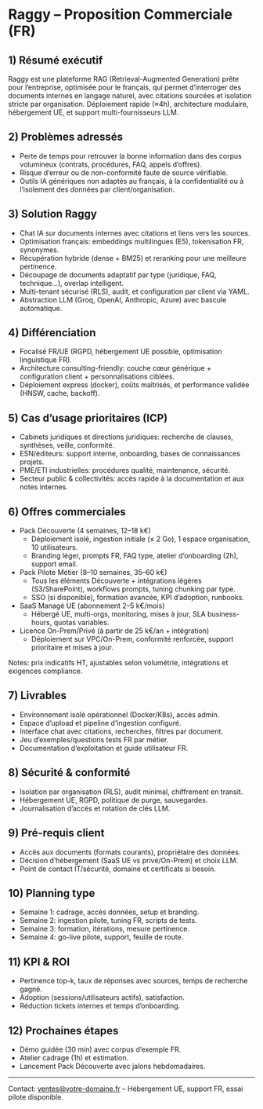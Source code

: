 # Raggy – Proposition Commerciale (FR)

## 1) Résumé exécutif
Raggy est une plateforme RAG (Retrieval-Augmented Generation) prête pour l’entreprise, optimisée pour le français, qui permet d’interroger des documents internes en langage naturel, avec citations sourcées et isolation stricte par organisation. Déploiement rapide (≈4h), architecture modulaire, hébergement UE, et support multi-fournisseurs LLM.

## 2) Problèmes adressés
- Perte de temps pour retrouver la bonne information dans des corpus volumineux (contrats, procédures, FAQ, appels d’offres).
- Risque d’erreur ou de non-conformité faute de source vérifiable.
- Outils IA génériques non adaptés au français, à la confidentialité ou à l’isolement des données par client/organisation.

## 3) Solution Raggy
- Chat IA sur documents internes avec citations et liens vers les sources.
- Optimisation français: embeddings multilingues (E5), tokenisation FR, synonymes.
- Récupération hybride (dense + BM25) et reranking pour une meilleure pertinence.
- Découpage de documents adaptatif par type (juridique, FAQ, technique…), overlap intelligent.
- Multi-tenant sécurisé (RLS), audit, et configuration par client via YAML.
- Abstraction LLM (Groq, OpenAI, Anthropic, Azure) avec bascule automatique.

## 4) Différenciation
- Focalisé FR/UE (RGPD, hébergement UE possible, optimisation linguistique FR).
- Architecture consulting-friendly: couche cœur générique + configuration client + personnalisations ciblées.
- Déploiement express (docker), coûts maîtrisés, et performance validée (HNSW, cache, backoff).

## 5) Cas d’usage prioritaires (ICP)
- Cabinets juridiques et directions juridiques: recherche de clauses, synthèses, veille, conformité.
- ESN/éditeurs: support interne, onboarding, bases de connaissances projets.
- PME/ETI industrielles: procédures qualité, maintenance, sécurité.
- Secteur public & collectivités: accès rapide à la documentation et aux notes internes.

## 6) Offres commerciales
- Pack Découverte (4 semaines, 12–18 k€)
  - Déploiement isolé, ingestion initiale (≤ 2 Go), 1 espace organisation, 10 utilisateurs.
  - Branding léger, prompts FR, FAQ type, atelier d’onboarding (2h), support email.
- Pack Pilote Métier (8–10 semaines, 35–60 k€)
  - Tous les éléments Découverte + intégrations légères (S3/SharePoint), workflows prompts, tuning chunking par type.
  - SSO (si disponible), formation avancée, KPI d’adoption, runbooks.
- SaaS Managé UE (abonnement 2–5 k€/mois)
  - Hébergé UE, multi-orgs, monitoring, mises à jour, SLA business-hours, quotas variables.
- Licence On-Prem/Privé (à partir de 25 k€/an + intégration)
  - Déploiement sur VPC/On-Prem, conformité renforcée, support prioritaire et mises à jour.

Notes: prix indicatifs HT, ajustables selon volumétrie, intégrations et exigences compliance.

## 7) Livrables
- Environnement isolé opérationnel (Docker/K8s), accès admin.
- Espace d’upload et pipeline d’ingestion configuré.
- Interface chat avec citations, recherches, filtres par document.
- Jeu d’exemples/questions tests FR par métier.
- Documentation d’exploitation et guide utilisateur FR.

## 8) Sécurité & conformité
- Isolation par organisation (RLS), audit minimal, chiffrement en transit.
- Hébergement UE, RGPD, politique de purge, sauvegardes.
- Journalisation d’accès et rotation de clés LLM.

## 9) Pré-requis client
- Accès aux documents (formats courants), propriétaire des données.
- Décision d’hébergement (SaaS UE vs privé/On-Prem) et choix LLM.
- Point de contact IT/sécurité, domaine et certificats si besoin.

## 10) Planning type
- Semaine 1: cadrage, accès données, setup et branding.
- Semaine 2: ingestion pilote, tuning FR, scripts de tests.
- Semaine 3: formation, itérations, mesure pertinence.
- Semaine 4: go-live pilote, support, feuille de route.

## 11) KPI & ROI
- Pertinence top-k, taux de réponses avec sources, temps de recherche gagné.
- Adoption (sessions/utilisateurs actifs), satisfaction.
- Réduction tickets internes et temps d’onboarding.

## 12) Prochaines étapes
- Démo guidée (30 min) avec corpus d’exemple FR.
- Atelier cadrage (1h) et estimation.
- Lancement Pack Découverte avec jalons hebdomadaires.

---

Contact: ventes@votre-domaine.fr – Hébergement UE, support FR, essai pilote disponible.
